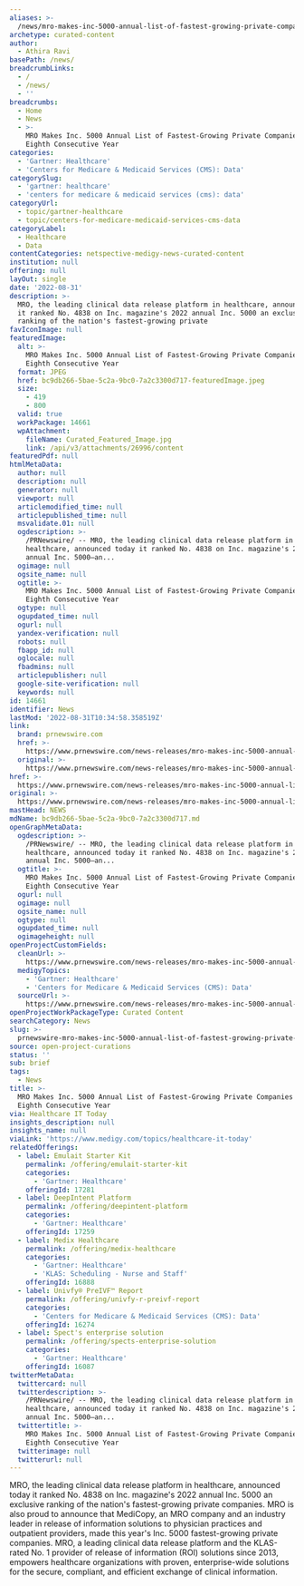 ```yaml
---
aliases: >-
  /news/mro-makes-inc-5000-annual-list-of-fastest-growing-private-companies-for-eighth-consecutive-year
archetype: curated-content
author:
  - Athira Ravi
basePath: /news/
breadcrumbLinks:
  - /
  - /news/
  - ''
breadcrumbs:
  - Home
  - News
  - >-
    MRO Makes Inc. 5000 Annual List of Fastest-Growing Private Companies for
    Eighth Consecutive Year
categories:
  - 'Gartner: Healthcare'
  - 'Centers for Medicare & Medicaid Services (CMS): Data'
categorySlug:
  - 'gartner: healthcare'
  - 'centers for medicare & medicaid services (cms): data'
categoryUrl:
  - topic/gartner-healthcare
  - topic/centers-for-medicare-medicaid-services-cms-data
categoryLabel:
  - Healthcare
  - Data
contentCategories: netspective-medigy-news-curated-content
institution: null
offering: null
layOut: single
date: '2022-08-31'
description: >-
  MRO, the leading clinical data release platform in healthcare, announced today
  it ranked No. 4838 on Inc. magazine's 2022 annual Inc. 5000 an exclusive
  ranking of the nation's fastest-growing private 
favIconImage: null
featuredImage:
  alt: >-
    MRO Makes Inc. 5000 Annual List of Fastest-Growing Private Companies for
    Eighth Consecutive Year
  format: JPEG
  href: bc9db266-5bae-5c2a-9bc0-7a2c3300d717-featuredImage.jpeg
  size:
    - 419
    - 800
  valid: true
  workPackage: 14661
  wpAttachment:
    fileName: Curated_Featured_Image.jpg
    link: /api/v3/attachments/26996/content
featuredPdf: null
htmlMetaData:
  author: null
  description: null
  generator: null
  viewport: null
  articlemodified_time: null
  articlepublished_time: null
  msvalidate.01: null
  ogdescription: >-
    /PRNewswire/ -- MRO, the leading clinical data release platform in
    healthcare, announced today it ranked No. 4838 on Inc. magazine's 2022
    annual Inc. 5000—an...
  ogimage: null
  ogsite_name: null
  ogtitle: >-
    MRO Makes Inc. 5000 Annual List of Fastest-Growing Private Companies for
    Eighth Consecutive Year
  ogtype: null
  ogupdated_time: null
  ogurl: null
  yandex-verification: null
  robots: null
  fbapp_id: null
  oglocale: null
  fbadmins: null
  articlepublisher: null
  google-site-verification: null
  keywords: null
id: 14661
identifier: News
lastMod: '2022-08-31T10:34:58.358519Z'
link:
  brand: prnewswire.com
  href: >-
    https://www.prnewswire.com/news-releases/mro-makes-inc-5000-annual-list-of-fastest-growing-private-companies-for-eighth-consecutive-year-301605710.html
  original: >-
    https://www.prnewswire.com/news-releases/mro-makes-inc-5000-annual-list-of-fastest-growing-private-companies-for-eighth-consecutive-year-301605710.html
href: >-
  https://www.prnewswire.com/news-releases/mro-makes-inc-5000-annual-list-of-fastest-growing-private-companies-for-eighth-consecutive-year-301605710.html
original: >-
  https://www.prnewswire.com/news-releases/mro-makes-inc-5000-annual-list-of-fastest-growing-private-companies-for-eighth-consecutive-year-301605710.html
mastHead: NEWS
mdName: bc9db266-5bae-5c2a-9bc0-7a2c3300d717.md
openGraphMetaData:
  ogdescription: >-
    /PRNewswire/ -- MRO, the leading clinical data release platform in
    healthcare, announced today it ranked No. 4838 on Inc. magazine's 2022
    annual Inc. 5000—an...
  ogtitle: >-
    MRO Makes Inc. 5000 Annual List of Fastest-Growing Private Companies for
    Eighth Consecutive Year
  ogurl: null
  ogimage: null
  ogsite_name: null
  ogtype: null
  ogupdated_time: null
  ogimageheight: null
openProjectCustomFields:
  cleanUrl: >-
    https://www.prnewswire.com/news-releases/mro-makes-inc-5000-annual-list-of-fastest-growing-private-companies-for-eighth-consecutive-year-301605710.html
  medigyTopics:
    - 'Gartner: Healthcare'
    - 'Centers for Medicare & Medicaid Services (CMS): Data'
  sourceUrl: >-
    https://www.prnewswire.com/news-releases/mro-makes-inc-5000-annual-list-of-fastest-growing-private-companies-for-eighth-consecutive-year-301605710.html
openProjectWorkPackageType: Curated Content
searchCategory: News
slug: >-
  prnewswire-mro-makes-inc-5000-annual-list-of-fastest-growing-private-companies-for-eighth-consecutive-year
source: open-project-curations
status: ''
sub: brief
tags:
  - News
title: >-
  MRO Makes Inc. 5000 Annual List of Fastest-Growing Private Companies for
  Eighth Consecutive Year
via: Healthcare IT Today
insights_description: null
insights_name: null
viaLink: 'https://www.medigy.com/topics/healthcare-it-today'
relatedOfferings:
  - label: Emulait Starter Kit
    permalink: /offering/emulait-starter-kit
    categories:
      - 'Gartner: Healthcare'
    offeringId: 17281
  - label: DeepIntent Platform
    permalink: /offering/deepintent-platform
    categories:
      - 'Gartner: Healthcare'
    offeringId: 17259
  - label: Medix Healthcare
    permalink: /offering/medix-healthcare
    categories:
      - 'Gartner: Healthcare'
      - 'KLAS: Scheduling - Nurse and Staff'
    offeringId: 16888
  - label: Univfy® PreIVF™ Report
    permalink: /offering/univfy-r-preivf-report
    categories:
      - 'Centers for Medicare & Medicaid Services (CMS): Data'
    offeringId: 16274
  - label: Spect's enterprise solution
    permalink: /offering/spects-enterprise-solution
    categories:
      - 'Gartner: Healthcare'
    offeringId: 16087
twitterMetaData:
  twittercard: null
  twitterdescription: >-
    /PRNewswire/ -- MRO, the leading clinical data release platform in
    healthcare, announced today it ranked No. 4838 on Inc. magazine's 2022
    annual Inc. 5000—an...
  twittertitle: >-
    MRO Makes Inc. 5000 Annual List of Fastest-Growing Private Companies for
    Eighth Consecutive Year
  twitterimage: null
  twitterurl: null
---
```

<p>MRO, the leading clinical data release platform in healthcare, announced today it ranked No. 4838 on Inc. magazine's 2022 annual Inc. 5000 an exclusive ranking of the nation's fastest-growing private companies.
MRO is also proud to announce that MediCopy, an MRO company and an industry leader in release of information solutions to physician practices and outpatient providers, made this year's Inc. 5000 fastest-growing private companies. MRO, a leading clinical data release platform and the KLAS-rated No. 1 provider of release of information (ROI) solutions since 2013, empowers healthcare organizations with proven, enterprise-wide solutions for the secure, compliant, and efficient exchange of clinical information.</p>